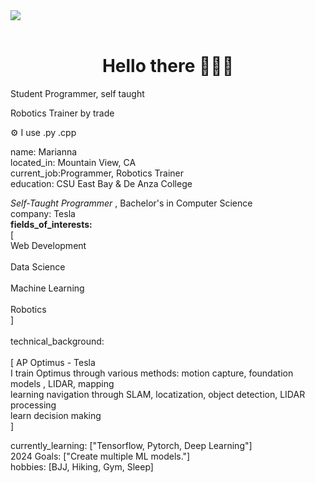 <img src="https://capsule-render.vercel.app/api?type=waving&height=300&color=gradient&text=Marianna%20Belmares&section=header&reversal=true&textBg=false" />
<div align=”center”> 
<br>  
<center><h1> Hello there 🦾🦾🦾 </h1> </div></center>
<p>Student Programmer, self taught </p>
<p>Robotics Trainer by trade</p>

⚙️ I use .py  .cpp <br>


name: Marianna <br>
located_in: Mountain View, CA <br>
current_job:Programmer, Robotics Trainer <br>
education: CSU East Bay & De Anza College <br>

  <i>   Self-Taught Programmer </i> , Bachelor's in Computer Science
  <br>
company: Tesla
<br>
<b>fields_of_interests:</b>
 <br> [
   <br> Web Development <br>
    <br> Data Science    <br>
    <br> Machine Learning <br>
   <br> Robotics <br>
  ]<br>
  <br>
technical_background: <br>
 <br> [
  AP Optimus - Tesla <br>
      I train Optimus through various methods: motion capture, foundation models , LIDAR, mapping 
      <br> 
          learning navigation through SLAM, locatization, object detection, LIDAR processing 
          <br>
          learn decision making
      <br>
  ]
  
currently_learning: ["Tensorflow, Pytorch, Deep Learning"] <br>
2024 Goals: ["Create multiple ML models."] <br>
hobbies: [BJJ, Hiking, Gym, Sleep] <br>
